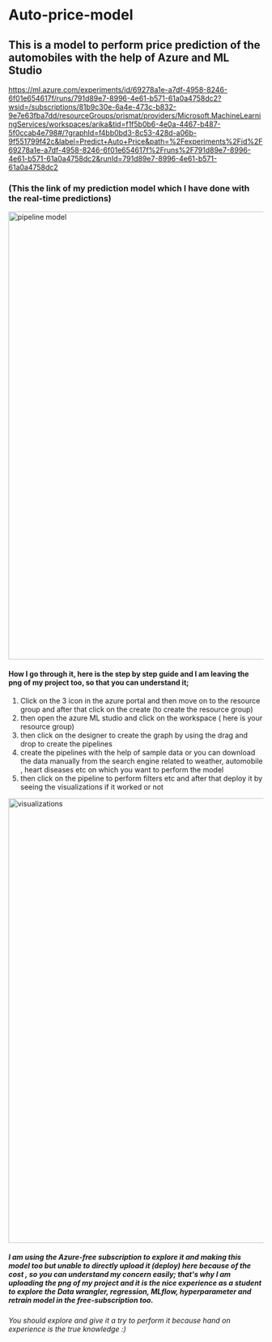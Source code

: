 # Auto-price-model

## This is a model to perform price prediction of the automobiles with the help of Azure and ML Studio

https://ml.azure.com/experiments/id/69278a1e-a7df-4958-8246-6f01e654617f/runs/791d89e7-8996-4e61-b571-61a0a4758dc2?wsid=/subscriptions/81b9c30e-6a4e-473c-b832-9e7e63fba7dd/resourceGroups/prismat/providers/Microsoft.MachineLearningServices/workspaces/arika&tid=f1f5b0b6-4e0a-4467-b487-5f0ccab4e798#/?graphId=f4bb0bd3-8c53-428d-a06b-9f551799f42c&label=Predict+Auto+Price&path=%2Fexperiments%2Fid%2F69278a1e-a7df-4958-8246-6f01e654617f%2Fruns%2F791d89e7-8996-4e61-b571-61a0a4758dc2&runId=791d89e7-8996-4e61-b571-61a0a4758dc2 

### (This the link of my prediction model which I have done with the real-time predictions)

<img width="883" alt="pipeline model" src="https://github.com/AdrikaPanwar/Auto-price-model/assets/162022172/dbe07cd6-d3ab-4ebe-9f99-fdc1a6b5eafd">



#### How I go through it, here is the step by step guide and I am leaving the png of my project too, so that you can understand it;  

1.  Click on the 3 icon in the azure portal and then move on to the resource group and after that click on the create (to create the resource group)
2.  then open the azure ML studio and click on the workspace ( here is your resource group)
3.  then click on the designer to create the graph by using the drag and drop to create the pipelines
4.  create the pipelines with the help of sample data or you can download the data manually from the search engine related to weather, automobile , heart diseases etc on which you want to perform the model
5.  then click on the pipeline to perform filters etc and after that deploy it by seeing the visualizations if it worked or not 

<img width="877" alt="visualizations" src="https://github.com/AdrikaPanwar/Auto-price-model/assets/162022172/a9c142a4-a3d0-41b9-9d06-31650a49298c">




##### I am using the Azure-free subscription to explore it and making this model too but unable to directly upload it (deploy) here because of the cost , so you can understand my concern easily; that's why I am uploading the png of my project and it is the nice experience as a student to explore the Data wrangler, regression, MLflow, hyperparameter and retrain model in the free-subscription too.

###### You should explore and give it a try to perform it because hand on experience is the true knowledge :)

